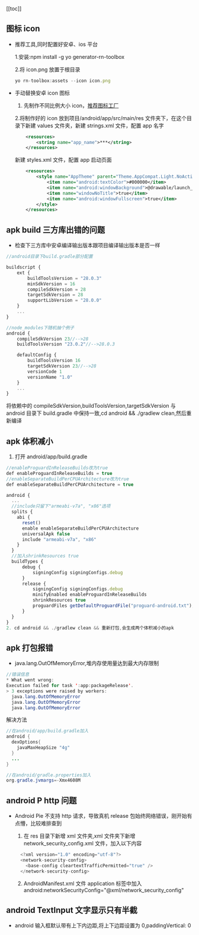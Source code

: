 [[toc]]

## 图标 icon

- 推荐工具,同时配置好安卓、ios 平台

  1.安装:npm install -g yo generator-rn-toolbox

  2.将 icon.png 放置于根目录

  ```Javascript
  yo rn-toolbox:assets --icon icon.png
  ```

- 手动替换安卓 icon 图标

  1. 先制作不同比例大小 icon，[推荐图标工厂](https://icon.wuruihong.com/)

  2.将制作好的 icon 放到项目/android/app/src/main/res 文件夹下，在这个目录下新建 values 文件夹，新建 strings.xml 文件，配置 app 名字

  ```xml
      <resources>
          <string name="app_name">***</string>
      </resources>
  ```

  新建 styles.xml 文件，配置 app 启动页面

  ```xml
      <resources>
          <style name="AppTheme" parent="Theme.AppCompat.Light.NoActionBar">
              <item name="android:textColor">#000000</item>
              <item name="android:windowBackground">@drawable/launch_screen</item>
              <item name="windowNoTitle">true</item>
              <item name="android:windowFullscreen">true</item>
          </style>
      </resources>
  ```

## apk build 三方库出错的问题

- 检查下三方库中安卓编译输出版本跟项目编译输出版本是否一样

```Javascript
//android目录下build.gradle部分配置

buildscript {
    ext {
        buildToolsVersion = "28.0.3"
        minSdkVersion = 16
        compileSdkVersion = 28
        targetSdkVersion = 28
        supportLibVersion = "28.0.0"
    }
    ...
}

//node_modules下随机抽个例子
android {
    compileSdkVersion 23//-->28
    buildToolsVersion "23.0.2"//-->28.0.3

    defaultConfig {
        buildToolsVersion 16
        targetSdkVersion 23//-->28
        versionCode 1
        versionName "1.0"
    }
    ...
}
```

将依赖中的 compileSdkVersion,buildToolsVersion,targetSdkVersion 与 android 目录下 build.gradle 中保持一致,cd android && ./gradlew clean,然后重新编译

## apk 体积减小

1. 打开 android/app/build.gradle

```Javascript
//enableProguardInReleaseBuilds改为true
def enableProguardInReleaseBuilds = true
//enableSeparateBuildPerCPUArchitecture改为true
def enableSeparateBuildPerCPUArchitecture = true

android {
  ...
  //include只留下"armeabi-v7a", "x86"选项
  splits {
    abi {
      reset()
      enable enableSeparateBuildPerCPUArchitecture
      universalApk false
      include "armeabi-v7a", "x86"
    }
  }
  //加入shrinkResources true
  buildTypes {
      debug {
          signingConfig signingConfigs.debug
      }
      release {
          signingConfig signingConfigs.debug
          minifyEnabled enableProguardInReleaseBuilds
          shrinkResources true
          proguardFiles getDefaultProguardFile("proguard-android.txt"), "proguard-rules.pro"
      }
  }
}
2. cd android && ./gradlew clean && 重新打包,会生成两个体积减小的apk
```

## apk 打包报错

- java.lang.OutOfMemoryError,堆内存使用量达到最大内存限制

```java
//错误信息
* What went wrong:
Execution failed for task ':app:packageRelease'.
> 3 exceptions were raised by workers:
  java.lang.OutOfMemoryError
  java.lang.OutOfMemoryError
  java.lang.OutOfMemoryError

```

解决方法

```java
//在android/app/build.gradle加入
android {
  dexOptions{
    javaMaxHeapSize "4g"
  }
  ...
}

//在android/gradle.properties加入
org.gradle.jvmargs=-Xmx4608M
```

## android P http 问题

- Android Pie 不支持 http 请求，导致真机 release 包始终网络错误，刚开始有点懵，比较难排查到

  1.  在 res 目录下新增 xml 文件夹,xml 文件夹下新增 network_security_config.xml 文件，加入以下内容

  ```java
    <?xml version="1.0" encoding="utf-8"?>
    <network-security-config>
      <base-config cleartextTrafficPermitted="true" />
    </network-security-config>
  ```

  2. AndroidManifest.xml 文件 application 标签中加入 android:networkSecurityConfig="@xml/network_security_config"

## android TextInput 文字显示只有半截

- android 输入框默认带有上下内边距,将上下边距设置为 0,paddingVertical: 0
